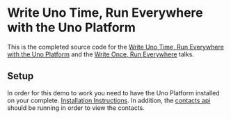 # Write Uno Time, Run Everywhere with the Uno Platform

This is the completed source code for the [Write Uno Time, Run Everywhere with the Uno Platform](https://www.josephguadagno.net/presentations/write-uno-time-run-everywhere-with-the-uno-platform) and the [Write Once, Run Everywhere](https://www.josephguadagno.net/presentations/write-uno-time-run-everywhere-with-the-uno-platform) talks.

## Setup

In order for this demo to work you need to have the Uno Platform installed on your complete.  [Installation Instructions](https://platform.uno/docs/articles/get-started.html?tabs=windows). In addition, the [contacts api](https://github.com/jguadagno/sample-app) should be running in order to view the contacts.